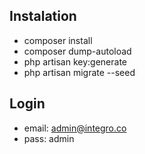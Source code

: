 ## Instalation
  - composer install
  - composer dump-autoload
  - php artisan key:generate
  - php artisan migrate --seed

## Login
  - email: admin@integro.co
  - pass: admin